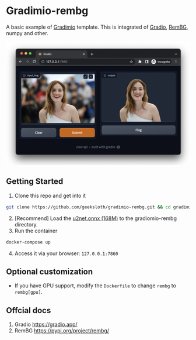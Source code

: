 # Gradimio-rembg
A basic example of [Gradimio](https://github.com/geeksloth/gradimio/ "Gradimio") template. This is integrated of [Gradio](https://gradio.app/ "Gradio"), [RemBG](https://pypi.org/project/rembg/ "RemBG"), numpy and other.

![Gradimio-rembg](static/ss2.jpg "Gradimio-rembg screenshot")



## Getting Started
1. Clone this repo and get into it
```bash
git clone https://github.com/geeksloth/gradimio-rembg.git && cd gradimio-rembg
```
2. [Recommend] Load the [u2net.onnx (168M)](https://drive.google.com/uc?id=1tCU5MM1LhRgGou5OpmpjBQbSrYIUoYab "u2net.onnx (168M)") to the gradiomio-rembg directory.
3. Run the container
```bash
docker-compose up
```
4. Access it via your browser:
```127.0.0.1:7860```

## Optional customization
* If you have GPU support, modify the ```Dockerfile``` to change ```rembg``` to ```rembg[gpu]```.

## Offcial docs
1. Gradio https://gradio.app/
2. RemBG https://pypi.org/project/rembg/
